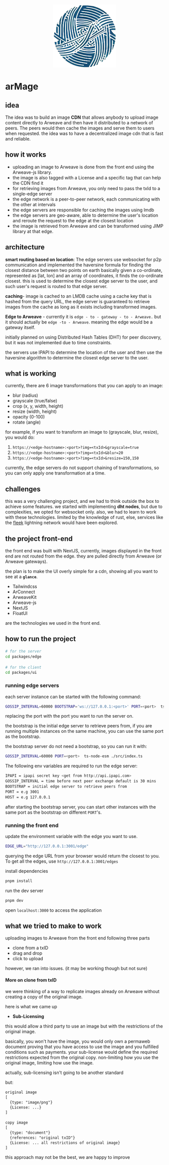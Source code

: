 <div align="center">
  <img src="./packages/ui/public/arMage.png" width="200" height="200" />
</div>

# arMage

## idea

The idea was to build an image **CDN** that allows anybody to upload image content directly to Arweave and then have it distributed to a network of peers. The peers would then cache the images and serve them to users when requested. the idea was to have a decentralized image cdn that is fast and reliable.

## how it works

- uploading an image to Arweave is done from the front end using the Arweave-js library.
- the image is also tagged with a License and a specific tag that can help the CDN find it
- for retrieving images from Arweave, you only need to pass the txId to a single-edge server
- the edge network is a peer-to-peer network, each communicating with the other at intervals
- the edge servers are responsible for caching the images using lmdb
- the edge servers are geo-aware, able to determine the user's location and reroute the request to the edge at the closest location
- the image is retrieved from Arweave and can be transformed using JIMP library at that edge.

## architecture

**smart routing based on location**: The edge servers use websocket for p2p communication and implemented the haversine formula for finding the closest distance between two points on earth basically given a co-ordinate, represented as [lat, lon] and an array of coordinates, it finds the co-ordinate closest. this is used to determine the closest edge server to the user, and such user's request is routed to that edge server.

**caching**- image is cached to an LMDB cache using a cache key that is hashed from the query URL, the edge server is guaranteed to retrieve images from the cache as long as it exists including transformed images.

**Edge to Arweave** - currently it is `edge - to - gateway - to - Arweave.`
but it should actually be `edge -to - Arweave`. meaning the edge would be a gateway itself.

initially planned on using Distributed Hash Tables (DHT) for peer discovery, but it was not implemented due to time constraints.

the servers use IPAPI to determine the location of the user and then use the haversine algorithm to determine the closest edge server to the user.

## what is working

currently, there are 6 image transformations that you can apply to an image:

- blur (radius)
- grayscale (true/false)
- crop (x, y, width, height)
- resize (width, height)
- opacity (0-100)
- rotate (angle)

for example, if you want to transform an image to (grayscale, blur, resize), you would do:

1. `https://<edge-hostname>:<port>?img=<txId>&grayscale=true`
2. `https://<edge-hostname>:<port>?img=<txId>&blur=20`
3. `https://<edge-hostname>:<port>?img=<txId>&resize=150,150`

currently, the edge servers do not support chaining of transformations, so you can only apply one transformation at a time.

## challenges

this was a very challenging project, and we had to think outside the box to achieve some features.
we started with implementing **dht nodes**, but due to complexities, we opted for websocket only.
also, we had to learn to work with these technologies.
limited by the knowledge of rust, else, services like the [fleek](https://fleek.network) lightning network would have been explored.

## the project front-end

the front end was built with NextJS, currently, images displayed in the front end are not routed from the edge. they are pulled directly from Arweave (or Arweave gateways).

the plan is to make the UI overly simple for a cdn, showing all you want to see at a **`glance`**.

- Tailwindcss
- ArConnect
- ArweaveKit
- Arweave-js
- NextJS
- FloatUI

 are the technologies we used in the front end.

## how to run the project

```sh
# for the server
cd packages/edge

# for the client
cd packages/ui
```

### running edge servers

each server instance can be started with the following command:

```bash
GOSSIP_INTERVAL=60000 BOOTSTRAP='ws://127.0.0.1:<port>' PORT=<port>  ts-node-esm ./src/index.ts  
```

replacing the port with the port you want to run the server on.

the bootstrap is the initial edge server to retrieve peers from, if you are running multiple instances on the same machine, you can use the same port as the bootstrap.

the bootstrap server do not need a bootstrap, so you can run it with:

```bash
GOSSIP_INTERVAL=60000 PORT=<port>  ts-node-esm ./src/index.ts 
```

The following env variables are required to run the edge server:

```sh
IPAPI = ipapi secret key <get from http://api.ipapi.com>
GOSSIP_INTERVAL = time before next peer exchange default is 30 mins
BOOTSTRAP = initial edge server to retrieve peers from
PORT = e.g 3001
HOST = e.g 127.0.0.1
```

after starting the bootstrap server, you can start other instances with the same port as the bootstrap on different `PORT`'s.

### running the front end

update the environment variable with the edge you want to use.

```sh
EDGE_URL="http://127.0.0.1:3001/edge"
```

querying the edge URL from your browser would return the closest to you. To get all the edges, use `http://127.0.0.1:3001/edges`

install dependencies

```sh
pnpm install
```

run the dev server

```sh
pnpm dev
```

open `localhost:3000` to access the application

## what we tried to make to work

uploading images to Arweave from the front end following three parts

- clone from a txID
- drag and drop
- click to upload

however, we ran into issues. (it may be working though but not sure)

#### More on clone from txID

we were thinking of a way to replicate images already on Arweave without creating a copy of the original image.

here is what we came up

- **Sub-Licensing**

this would allow a third party to use an image but with the restrictions of the original image.

basically, you won't have the image, you would only own a permaweb document proving that you have access to use the image and you fulfilled conditions such as payments.
your sub-license would define the required restrictions expected from the original copy. non-limiting how you use the original image, limiting how use the image.

actually, sub-licensing isn't going to be another standard

but:

    original image
    [
      {type: "image/png"}
      {License: ...}
    ]

    copy image
    [
      {type: "document"}
      {references: "original txID"}
      {License: ... all restrictions of original image}
    ]

this approach may not be the best, we are happy to improve
